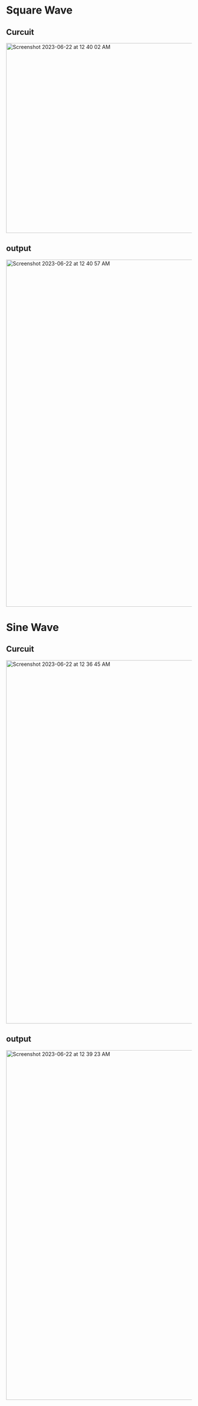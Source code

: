 <h1>Square Wave</h1>
<h2>Curcuit</h2>

<img width="515" alt="Screenshot 2023-06-22 at 12 40 02 AM" src="https://github.com/BabaYaga840/CubeSATasks/assets/104863253/0e8d0c2d-d1e6-4b08-bd3d-46ce9a888feb">

<h2>output</h2>

<img width="941" alt="Screenshot 2023-06-22 at 12 40 57 AM" src="https://github.com/BabaYaga840/CubeSATasks/assets/104863253/e0d12ea2-2101-4310-84b6-1fefa01cf918">

<h1>Sine Wave</h1>
<h2>Curcuit</h2>

<img width="985" alt="Screenshot 2023-06-22 at 12 36 45 AM" src="https://github.com/BabaYaga840/CubeSATasks/assets/104863253/60ab8edd-dfd5-47da-8899-804d58fd313c">

<h2>output</h2>
<img width="948" alt="Screenshot 2023-06-22 at 12 39 23 AM" src="https://github.com/BabaYaga840/CubeSATasks/assets/104863253/d6b248c5-bccd-4b5a-92d2-a81752488d69">
